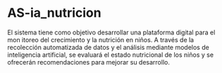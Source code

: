 # AS-ia_nutricion
El sistema tiene como objetivo desarrollar una plataforma digital para el mon itoreo del crecimiento y la nutrición en niños. A través de la recolección automatizada de datos y el análisis mediante modelos de inteligencia artificial, se evaluará el estado nutricional de los niños y se ofrecerán recomendaciones para mejorar su desarrollo.
